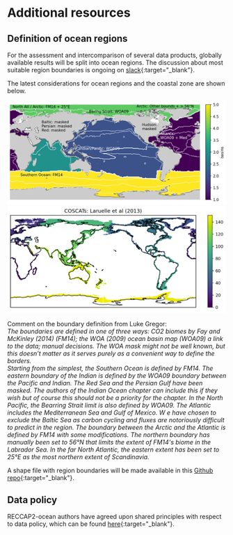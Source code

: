 ---
---

# Additional resources

## Definition of ocean regions

For the assessment and intercomparison of several data products, globally available results will be split into ocean regions. The discussion about most suitable region boundaries is ongoing on [slack](https://reccapv2.slack.com/archives/C016FLKKPC2){:target="_blank"}.  

The latest considerations for ocean regions and the coastal zone are shown below.

![RECCAP2-ocean_regions](img/ocean_regions/basin_all_wBiomes.png)
![RECCAP2-ocean_coast](img/ocean_regions/coastal_regions.png)

Comment on the boundary definition from Luke Gregor:  
*The boundaries are defined in one of three ways: CO2 biomes by Fay and McKinley (2014) (FM14); the WOA (2009) ocean basin map (WOA09) a link to the data; manual decisions. The WOA mask might not be well known, but this doesn’t matter as it serves purely as a convenient way to define the borders.  
Starting from the simplest, the Southern Ocean is defined by FM14. The eastern boundary of the Indian is defined by the WOA09 boundary between the Pacific and Indian. The Red Sea and the Persian Gulf have been masked. The authors of the Indian Ocean chapter can include this if they wish but of course this should not be a priority for the chapter. In the North Pacific, the Bearring Strait limit is also defined by WOA09. The Atlantic includes the Mediterranean Sea and Gulf of Mexico. W e have chosen to exclude the Baltic Sea as carbon cycling and fluxes are notoriously difficult to predict in the region. The boundary between the Arctic and the Atlantic is defined by FM14 with some modifications. The northern boundary has manually been set to 56°N that limits the extent of FM14's biome in the Labrador Sea. In the far North Atlantic, the eastern extent has been set to 25°E as the most northern extent of Scandinavia.*

A shape file with region boundaries will be made available in this [Github repo](https://github.com/RECCAP2-ocean/shared-resources/tree/master/regions){:target="_blank"}.

## Data policy

RECCAP2-ocean authors have agreed upon shared principles with respect to data policy, which can be found [here](documents/DATA_POLICY_RECCAP2-ocean.pdf){:target="_blank"}.
